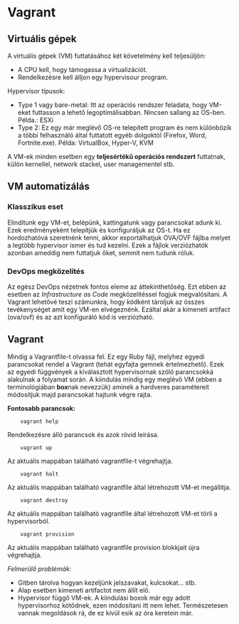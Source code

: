 # Vagrant
## Virtuális gépek
A virtuális gépek (VM) futtatásához két követelmény kell teljesüljön:

 - A CPU kell, hogy támogassa a virtualizációt.
 - Rendelkezésre kell álljon egy hypervisour program.

Hypervisor típusok:

 - Type 1 vagy bare-metal: Itt az operációs rendszer feladata, hogy VM-eket futtasson a lehető legoptimálisabban. Nincsen sallang az OS-ben. Példa.: ESXi
 - Type 2: Ez egy már meglévő OS-re telepített program és nem különbözik a többi felhasználó által futtatott egyéb dolgoktól (Firefox, Word, Fortnite.exe). Példa: VirtualBox, Hyper-V, KVM

A VM-ek minden esetben egy **teljesértékű operációs rendszert** futtatnak, külön kernellel, network stackel, user managementel stb.

## VM automatizálás
### Klasszikus eset
Elindítunk egy VM-et, belépünk, kattingatunk vagy parancsokat adunk ki. Ezek eredményeként telepítjük és konfiguráljuk az OS-t. Ha ez hordozhatóvá szeretnénk tenni, akkor exportálhatjuk OVA/OVF fájlba melyet a legtöbb hypervisor ismer és tud kezelni. Ezek a fájlok verziózhatók azonban ameddig nem futtatjuk őket, semmit nem tudunk róluk.
### DevOps megközelítés
Az egész DevOps nézetnek fontos eleme az áttekinthetőség. Ezt ebben az esetben az _Infrastructure as Code_ megközelítéssel fogjuk megvalósítani. A Vagrant lehetővé teszi számunkra, hogy kódként tároljuk az összes tevékenységet amit egy VM-en elvégeznénk. Ezáltal akár a kimeneti artifact (ova/ovf) és az azt konfiguráló kód is verziózható. 

## Vagrant
Mindig a Vagrantfile-t olvassa fel. Ez egy Ruby fájl, melyhez egyedi parancsokat rendel a Vagrant (tehát egyfajta gemnek értelmezhető). Ezek az egyedi függvények a kiválasztott hypervisornak szóló parancsokká alakulnak a folyamat során. A kiindulás mindig egy meglévő VM (ebben a terminológiában **box**nak nevezzük) aminek a hardveres paramétereit módosítjuk majd parancsokat hajtunk végre rajta.

**Fontosabb parancsok:**
``` shell
    vagrant help
```
Rendelkezésre álló parancsok és azok rövid leírása.
``` shell
    vagrant up
```
Az aktuális mappában található vagrantfile-t végrehajtja.
``` shell
    vagrant halt
```
Az aktuális mappában található vagrantfile által létrehozott VM-et megállítja.
``` shell
    vagrant destroy
```
 Az aktuális mappában található vagrantfile által létrehozott VM-et törli a hypervisorból.
``` shell
    vagrant provision
```
Az aktuális mappában található vagrantfile provision blokkjait újra végrehajtja.

_Felmerülő problémák:_

 - Gitben tárolva hogyan kezeljünk jelszavakat, kulcsokat... stb.
 - Alap esetben kimeneti artifactot nem állít elő.
 - Hypervisor függő VM-ek. A kiindulási boxok már egy adott hypervisorhoz kötődnek, ezen módosítani itt nem lehet. Természetesen vannak megoldások rá, de ez kívül esik az óra keretein már.